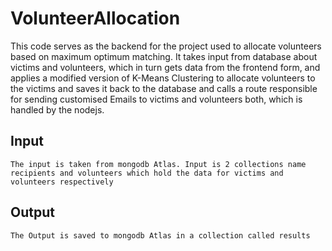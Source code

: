 # VolunteerAllocation

This code serves as the backend for the project used to allocate volunteers based on maximum optimum matching. It takes input from database about victims and volunteers, which in turn gets data from the frontend form, and applies a modified version of K-Means Clustering to allocate volunteers to the victims and saves it back to the database and calls a route responsible for sending customised Emails to victims and volunteers both, which is handled by the nodejs.

## Input
    The input is taken from mongodb Atlas. Input is 2 collections name recipients and volunteers which hold the data for victims and volunteers respectively


## Output
    The Output is saved to mongodb Atlas in a collection called results 

